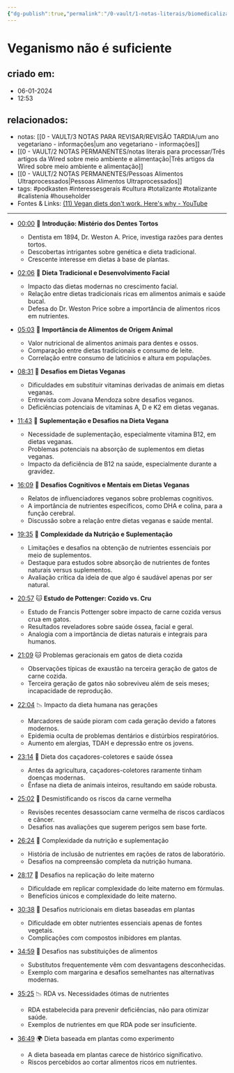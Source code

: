 ```yaml
---
{"dg-publish":true,"permalink":"/0-vault/1-notas-literais/biomedicalizacao/veganismo-nao-e-suficiente/","tags":["podkasten","interessesgerais","cultura","totalizante","calistenia","householder"],"dgHomeLink":true,"dgShowLocalGraph":true,"dgShowFileTree":true,"dgEnableSearch":true,"noteIcon":""}
---
```


# Veganismo não é suficiente

## criado em: 
- 06-01-2024
- 12:53
## relacionados:
- notas: [[0 - VAULT/3 NOTAS PARA REVISAR/REVISÃO TARDIA/um ano vegetariano - informações\|um ano vegetariano - informações]]
- [[0 - VAULT/2 NOTAS PERMANENTES/notas literais para processar/Três artigos da Wired sobre meio ambiente e alimentação\|Três artigos da Wired sobre meio ambiente e alimentação]]
- [[0 - VAULT/2 NOTAS PERMANENTES/Pessoas Alimentos Ultraprocessados\|Pessoas Alimentos Ultraprocessados]]
- tags: #podkasten #interessesgerais #cultura #totalizante #totalizante #calistenia #householder
- Fontes & Links: [(11) Vegan diets don't work. Here's why - YouTube](https://www.youtube.com/watch?v=MpxgZGnEF7E)
---

- [00:00](https://youtu.be/MpxgZGnEF7E?t=0s) 🦷 **Introdução: Mistério dos Dentes Tortos**

  - Dentista em 1894, Dr. Weston A. Price, investiga razões para dentes tortos.
  - Descobertas intrigantes sobre genética e dieta tradicional.
  - Crescente interesse em dietas à base de plantas.

- [02:06](https://youtu.be/MpxgZGnEF7E?t=126s) 🌱 **Dieta Tradicional e Desenvolvimento Facial**

  - Impacto das dietas modernas no crescimento facial.
  - Relação entre dietas tradicionais ricas em alimentos animais e saúde bucal.
  - Defesa do Dr. Weston Price sobre a importância de alimentos ricos em nutrientes.

- [05:03](https://youtu.be/MpxgZGnEF7E?t=303s) 🥩 **Importância de Alimentos de Origem Animal**

  - Valor nutricional de alimentos animais para dentes e ossos.
  - Comparação entre dietas tradicionais e consumo de leite.
  - Correlação entre consumo de laticínios e altura em populações.

- [08:31](https://youtu.be/MpxgZGnEF7E?t=511s) 🌿 **Desafios em Dietas Veganas**

  - Dificuldades em substituir vitaminas derivadas de animais em dietas veganas.
  - Entrevista com Jovana Mendoza sobre desafios veganos.
  - Deficiências potenciais de vitaminas A, D e K2 em dietas veganas.

- [11:43](https://youtu.be/MpxgZGnEF7E?t=703s) 💊 **Suplementação e Desafios na Dieta Vegana**

  - Necessidade de suplementação, especialmente vitamina B12, em dietas veganas.
  - Problemas potenciais na absorção de suplementos em dietas veganas.
  - Impacto da deficiência de B12 na saúde, especialmente durante a gravidez.

- [16:09](https://youtu.be/MpxgZGnEF7E?t=969s) 🧠 **Desafios Cognitivos e Mentais em Dietas Veganas**

  - Relatos de influenciadores veganos sobre problemas cognitivos.
  - A importância de nutrientes específicos, como DHA e colina, para a função cerebral.
  - Discussão sobre a relação entre dietas veganas e saúde mental.

- [19:35](https://youtu.be/MpxgZGnEF7E?t=1175s) 🍃 **Complexidade da Nutrição e Suplementação**

  - Limitações e desafios na obtenção de nutrientes essenciais por meio de suplementos.
  - Destaque para estudos sobre absorção de nutrientes de fontes naturais versus suplementos.
  - Avaliação crítica da ideia de que algo é saudável apenas por ser natural.

- [20:57](https://youtu.be/MpxgZGnEF7E?t=1257s) 🐱 **Estudo de Pottenger: Cozido vs. Cru**

  - Estudo de Francis Pottenger sobre impacto de carne cozida versus crua em gatos.
  - Resultados reveladores sobre saúde óssea, facial e geral.
  - Analogia com a importância de dietas naturais e integrais para humanos.
- [21:09](https://www.youtube.com/watch?v=MpxgZGnEF7E&t=1269s) 🐱 Problemas geracionais em gatos de dieta cozida
  - Observações típicas de exaustão na terceira geração de gatos de carne cozida.
  - Terceira geração de gatos não sobreviveu além de seis meses; incapacidade de reprodução.

- [22:04](https://www.youtube.com/watch?v=MpxgZGnEF7E&t=1324s) 📉 Impacto da dieta humana nas gerações
  - Marcadores de saúde pioram com cada geração devido a fatores modernos.
  - Epidemia oculta de problemas dentários e distúrbios respiratórios.
  - Aumento em alergias, TDAH e depressão entre os jovens.

- [23:14](https://www.youtube.com/watch?v=MpxgZGnEF7E&t=1394s) 🦴 Dieta dos caçadores-coletores e saúde óssea
  - Antes da agricultura, caçadores-coletores raramente tinham doenças modernas.
  - Ênfase na dieta de animais inteiros, resultando em saúde robusta.

- [25:02](https://www.youtube.com/watch?v=MpxgZGnEF7E&t=1502s) 🥩 Desmistificando os riscos da carne vermelha
  - Revisões recentes desassociam carne vermelha de riscos cardíacos e câncer.
  - Desafios nas avaliações que sugerem perigos sem base forte.

- [26:24](https://www.youtube.com/watch?v=MpxgZGnEF7E&t=1584s) 🧪 Complexidade da nutrição e suplementação
  - História de inclusão de nutrientes em rações de ratos de laboratório.
  - Desafios na compreensão completa da nutrição humana.

- [28:17](https://www.youtube.com/watch?v=MpxgZGnEF7E&t=1697s) 🍼 Desafios na replicação do leite materno
  - Dificuldade em replicar complexidade do leite materno em fórmulas.
  - Benefícios únicos e complexidade do leite materno.

- [30:38](https://www.youtube.com/watch?v=MpxgZGnEF7E&t=1838s) 🌱 Desafios nutricionais em dietas baseadas em plantas
  - Dificuldade em obter nutrientes essenciais apenas de fontes vegetais.
  - Complicações com compostos inibidores em plantas.

- [34:59](https://www.youtube.com/watch?v=MpxgZnEF7E&t=2099s) 🍔 Desafios nas substituições de alimentos
  - Substitutos frequentemente vêm com desvantagens desconhecidas.
  - Exemplo com margarina e desafios semelhantes nas alternativas modernas.

- [35:25](https://www.youtube.com/watch?v=MpxgZnEF7E&t=2125s) 📉 RDA vs. Necessidades ótimas de nutrientes
  - RDA estabelecida para prevenir deficiências, não para otimizar saúde.
  - Exemplos de nutrientes em que RDA pode ser insuficiente.

- [36:49](https://www.youtube.com/watch?v=MpxgZnEF7E&t=2209s) 🌍 Dieta baseada em plantas como experimento
  - A dieta baseada em plantas carece de histórico significativo.
  - Riscos percebidos ao cortar alimentos ricos em nutrientes.